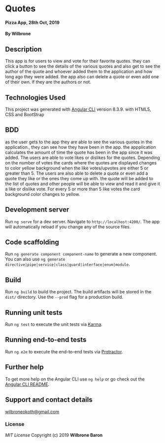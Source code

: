 # Quotes

#### Pizza App, 28th Oct, 2019
#### By **Wilbrone**
## Description
This app is for users to view and vote for their favorite quotes. they can click a button to see the details of the various quotes and also get to see the author of the quote and whoever added them to the application and how long ago they were added.
the app also can delete a quote or even add one of their own. if they are the authors or not. 


## Technologies Used
This project was generated with [Angular CLI](https://github.com/angular/angular-cli) version 8.3.9.
with HTML5, CSS and BootStrap

## BDD
as the user gets to the app they are able to see the various quotes in the application., they can see how they have been in the app. the appplication calculates the amount of time the quote has been in the app since it was added. The users are able to vote likes or dislikes for the quotes. Depending on the number of votes the cards where the quotes are displayed changes to color yellow background when the like votes/upvotes are either 5 or greater  than 5.
The users are also able to delete a quote or even add a quote they like or the ones they come up with. the quote will be added to the list of quotes and other people will be able to view and read it and give it a like or dislike vote. For every 5 or more than 5 like votes the card background color changes to yellow.



## Development server
Run `ng serve` for a dev server. Navigate to `http://localhost:4200/`. The app will automatically reload if you change any of the source files.

## Code scaffolding

Run `ng generate component component-name` to generate a new component. You can also use `ng generate directive|pipe|service|class|guard|interface|enum|module`.

## Build

Run `ng build` to build the project. The build artifacts will be stored in the `dist/` directory. Use the `--prod` flag for a production build.

## Running unit tests

Run `ng test` to execute the unit tests via [Karma](https://karma-runner.github.io).

## Running end-to-end tests

Run `ng e2e` to execute the end-to-end tests via [Protractor](http://www.protractortest.org/).

## Further help

To get more help on the Angular CLI use `ng help` or go check out the [Angular CLI README](https://github.com/angular/angular-cli/blob/master/README.md).

## Support and contact details
wilbroneokoth@gmail.com
### License
*MIT License*
Copyright (c) 2019 **Wilbrone Baron**
